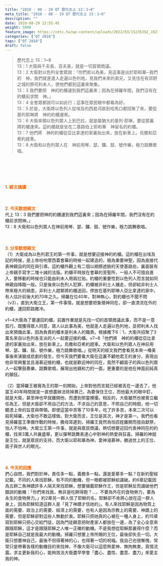 ```yaml
---
title: "2018 - 08 - 29 QT 歷代志上 13：1~8"
meta_title: "2018 - 08 - 29 QT 歷代志上 13：1~8"
description: ""
date: 2018-08-29 12:55:45
weight: 5098
feature_image: https://cmtc.tw/wp-content/uploads/2022/03/15235392_10211799862337740_180693556567566654_o-1.webp
categories: ["QT 2018"]
tags: ["QT 2018"]
draft: false
---
```


<blockquote>歷代志上 13：1~8<br />
13：1 大衛與千夫長、百夫長，就是一切首領商議。<br />
13：2 大衛對以色列全會眾說：「你們若以為美，見這事是出於耶和華─我們的　神，我們就差遣人走遍以色列地，見我們未來的弟兄，又見住在有郊野之城的祭司利未人，使他們都到這裏來聚集。<br />
13：3 我們要把　神的約櫃運到我們這裏來；因為在掃羅年間，我們沒有在約櫃前求問　神。」<br />
13：4 全會眾都說可以如此行；這事在眾民眼中都看為好。<br />
13：5 於是，大衛將以色列人從埃及的西曷河直到哈馬口都招聚了來，要從基列耶琳將　神的約櫃運來。<br />
13：6 大衛率領以色列眾人上到巴拉，就是屬猶大的基列‧耶琳，要從那裏將約櫃運來。這約櫃就是坐在二基路伯上耶和華　神留名的約櫃。<br />
13：7 他們將　神的約櫃從亞比拿達的家裏抬出來，放在新車上。烏撒和亞希約趕車。<br />
13：8 大衛和以色列眾人在　神前用琴、瑟、鑼、鼓、號作樂，極力跳舞歌唱。</blockquote><br />
&nbsp;<br />
<br />
&nbsp;<br />
<br />
<span style="color: #ff6600;"><strong>1. </strong><strong>經文誦讀</strong></span><br />
<br />
<span style="color: #ff6600;"><strong> </strong></span><br />
<br />
<span style="color: #ff6600;"><strong>2. 今天默想</strong><strong>經文<br />
</strong></span>代上 13：3 我們要把神的約櫃運到我們這裏來；因為在掃羅年間，我們沒有在約櫃前求問神。」<br />
13：8 大衛和以色列眾人在神前用琴、瑟、鑼、鼓、號作樂，極力跳舞歌唱。<br />
<br />
&nbsp;<br />
<br />
<span style="color: #ff6600;"><strong>3. 分享默想經文<br />
</strong></span>（1）大衛成為以色列君王的第一件事，就是想要迎接神的約櫃。這約櫃在出埃及記的時候，是上帝吩咐摩西蓋會幕的時候一起建造的，極為重要神聖，因為直接代表神親自的同在與引導。這約櫃外觀上有二個以翅膀遮臉的天使基路伯，裏面裝有上帝親手寫字二塊十誡的法版。約櫃平時放在會幕的至聖所，一般人不可擅自進入，要移動的時候也只能由利未人用肩扛抬。約櫃的重要性對以色列人而言就如同神親自降臨一般。只是後來以色列人犯罪，約櫃被非利士人擄走，但卻給非利士人帶來極大的禍患，非利士人趕緊將約櫃送回，停放在基列耶琳人亞比拿達的家中，有人估計前後大約70年之久。掃羅在位40年，對神無心，對約櫃也不聞不問（v3），直到大衛立王，第一件事情，就是想要把象徵神同在，卻一直漂流在外的約櫃，運回耶路撒冷。<br />
<br />
v1~4大衛為了要運回約櫃，前置作業就是先找一切的首領商議此事，而不是一意孤行。既獲得眾人同意，眾人以此事為美，他就差人走遍以色列地，並把利未人找出來預備此事，因為負責約櫃本是利未人的職責。根據撒下6：1，大衛共招聚了3萬名來自以色列各支派的人一起要迎接約櫃。v7~8「他們將　神的約櫃從亞比拿達的家裏抬出來，放在新車上。烏撒和亞希約趕車。大衛和以色列眾人在神前用琴、瑟、鑼、鼓、號作樂，極力跳舞歌唱。」從明天的經文我們會看見本來一椿美事後來演變成悲劇的發生，但今天我們要看大衛在這裏不顧他君王的身分，表現出他非常興奮並且渴慕迎接約櫃，也就是歡迎神的同在，竟然不顧面子的與以色列眾人一起擊鼓奏樂、跳舞歌唱，展現出他親和力的一面，更重要的是他在神面前純真的顛狂。<br />
<br />
（2）當掃羅王被膏為王的那一刻開始，上帝對他而言就已經被丟在一邊去了，他當王40年時間就是一直想盡辦法除掉異己，為要保住王位，而他最大的眼中釘，就是大衛，甚至神也早就離開他，而遭到邪靈攪擾。相反的，大衛雖然也被膏立繼任為王，但是大衛卻不用自己的方法，不求自己的意思，不照自己的時間，他一切聽憑上帝的旨意與帶領。即使這當中苦等了10多年，吃了許多苦，本來二次可以殺死掃羅，大衛也不敢這樣做。對大衛而言，王位是其次，神才是第一。我們也看見掃羅當王準備作戰的時候，撒母耳遲到，掃羅王竟然為怕百姓離開而擅自獻祭，怕人不怕神。大衛立王第一件事，就是與眾民商議，熱切想要迎回代表神同在的約櫃，找來3萬人共襄盛舉，更以彈琴跳舞表達心中對神的熱愛與狂喜。掃羅的神就是王位，就是眾民的支持，而大衛以耶和華為神，愛神渴慕神，勝過世上的王位、面子與世人的眼光。<br />
<br />
&nbsp;<br />
<br />
<span style="color: #ff6600;"><strong>4. 今天的回應<br />
</strong></span>捫心自問，我們對於神，責任多一點，義務多一點，還是愛慕多一點？在新約聖經記載，不同的人來找耶穌，有不同的動機，但一眼都被耶穌給識破。約6章記載因為五餅二魚神蹟許多人隔天來找耶穌，想要擁戴耶穌作王，但是耶穌反而識破他們錯誤的動機：「你們來找我，無非是吃餅得飽？…，不要為外在的食物勞力，要為永生的食物勞力。」約2章另一群人信了耶穌的名，耶穌卻不肯將心放在這一群人身上，因為耶穌知道這群人是「見了神蹟才信祂的」。有人來找耶穌是因為物質上面的需要、政治上的需要、經濟上的需要，也有人是因為宗教上的需要、神蹟上的需要，但是耶穌卻對這些人無動於衷。耶穌只把祂真的心被在一種人身上，約15章寫到耶穌只把心交給門徒，因為門徒願意把財產家人都放在一邊，為了全心全意來跟隨耶穌，這才是跟隨耶穌之人唯一正確的動機。不是我想從耶穌那裏得什麼？而是耶穌自己就是我最大的動機。掃羅只想要上帝所賜的王位，最後卻失去一切。大衛只想要神自己，最後不但得著神的心，也得著一切的祝福。我自己也很慚愧，常常只是帶著各樣的動機目的來找神，不像大衛可以這麼熱愛神、無拘無束，真情流露。求主更新我的心，能夠效法大衛盡早學會「盡心、盡性、盡意、盡力」來愛主我的神。
        